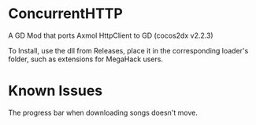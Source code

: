 # ConcurrentHTTP
A GD Mod that ports Axmol HttpClient to GD (cocos2dx v2.2.3)

To Install, use the dll from Releases, place it in the corresponding loader's folder, such as extensions for MegaHack users.

# Known Issues

The progress bar when downloading songs doesn't move.
